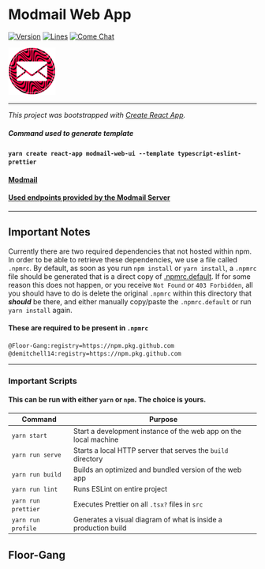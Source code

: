 # Modmail Web App

[![Version][version-image]](/) [![Lines][lines-image]](/) [![Come Chat][chat-image]][discord-link]

![Logo](./public/icon/96.png)

___

*This project was bootstrapped with [Create React App](https://github.com/facebook/create-react-app).*

##### Command used to generate template
#### `yarn create react-app modmail-web-ui --template typescript-eslint-prettier`


#### [Modmail](https://github.com/Floor-Gang/modmail)
#### [Used endpoints provided by the Modmail Server](./resources/Endpoints.md)

___

## Important Notes
Currently there are two required dependencies that not hosted within npm. In order to be
able to retrieve these dependencies, we use a file called `.npmrc`. By default, as soon as
you run `npm install` or `yarn install`, a `.npmrc` file should be generated that is a direct
copy of [.npmrc.default](./.npmrc.default). If for some reason this does not happen, or you 
receive `Not Found` or `403 Forbidden`, all you should have to do is delete the original `.npmrc`
within this directory that _**should**_ be there, and either manually copy/paste the `.npmrc.default` 
or run `yarn install` again.

#### These are required to be present in `.npmrc`
```npm
@Floor-Gang:registry=https://npm.pkg.github.com
@demitchell14:registry=https://npm.pkg.github.com
```
___

### Important Scripts
#### This can be run with either `yarn` or `npm`. The choice is yours.
|Command|Purpose|
|---|---|
|`yarn start`|Start a development instance of the web app on the local machine|
|`yarn run serve`|Starts a local HTTP server that serves the `build` directory|
|`yarn run build`|Builds an optimized and bundled version of the web app|
|`yarn run lint`|Runs ESLint on entire project|
|`yarn run prettier`|Executes Prettier on all `.tsx?` files in `src`|
|`yarn run profile`|Generates a visual diagram of what is inside a production build|

## Floor-Gang

[discord-link]: https://discord.gg/pewdiepie
[chat-image]: https://img.shields.io/discord/718433475828645928
[lines-image]: https://img.shields.io/tokei/lines/github/Floor-Gang/modmail-web
[version-image]: https://img.shields.io/github/package-json/v/Floor-Gang/modmail-web
[modmail-web]: https://github.com/Floor-Gang/modmail-web
[icon]: ./public/icon/96.png
